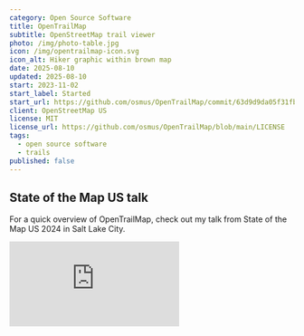 ```yaml
---
category: Open Source Software
title: OpenTrailMap
subtitle: OpenStreetMap trail viewer
photo: /img/photo-table.jpg
icon: /img/opentrailmap-icon.svg
icon_alt: Hiker graphic within brown map
date: 2025-08-10
updated: 2025-08-10
start: 2023-11-02
start_label: Started
start_url: https://github.com/osmus/OpenTrailMap/commit/63d9d9da05f31fbb48c287fe3be1b8d946944d64
client: OpenStreetMap US
license: MIT
license_url: https://github.com/osmus/OpenTrailMap/blob/main/LICENSE
tags:
  - open source software
  - trails
published: false
---
```

## State of the Map US talk

For a quick overview of OpenTrailMap, check out my talk from State of the Map US 2024 in Salt Lake City.

<iframe class="youtube-embed" src="https://www.youtube.com/embed/smWrKae7-8Y?si=Mk00E3OMU5ZIL5cQ" title="YouTube video player" frameborder="0" allow="accelerometer; autoplay; clipboard-write; encrypted-media; gyroscope; picture-in-picture; web-share" referrerpolicy="strict-origin-when-cross-origin" allowfullscreen></iframe>